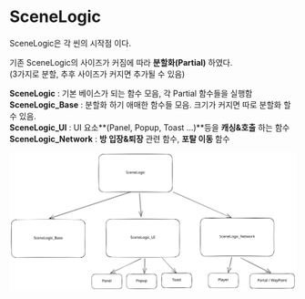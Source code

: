 # SceneLogic

SceneLogic은 각 씬의 시작점 이다.

기존 SceneLogic의 사이즈가 커짐에 따라 **분할화(Partial)** 하였다.\
(3가지로 분할, 추후 사이즈가 커지면 추가될 수 있음)

**SceneLogic** : 기본 베이스가 되는 함수 모음, 각 Partial 함수들을 실행함\
**SceneLogic\_Base** : 분할화 하기 애매한 함수들 모음. 크기가 커지면 따로 분할화 할 수 있음.\
**SceneLogic\_UI** : UI 요소**(Panel, Popup, Toast ...)**등을 **캐싱&호출** 하는 함수\
**SceneLogic\_Network** : **방 입장&퇴장** 관련 함수, **포탈 이동** 함수



<img src="../../.gitbook/assets/file.excalidraw (1) (2).svg" alt="" class="gitbook-drawing">
